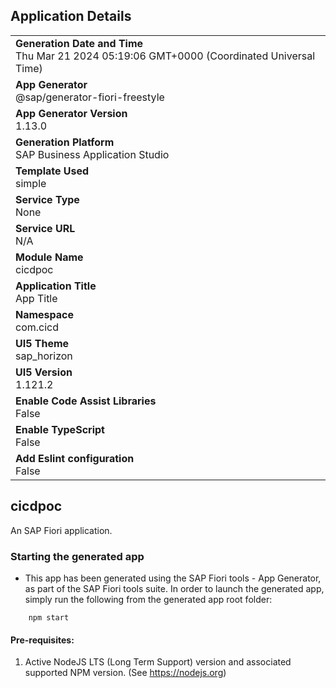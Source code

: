## Application Details
|               |
| ------------- |
|**Generation Date and Time**<br>Thu Mar 21 2024 05:19:06 GMT+0000 (Coordinated Universal Time)|
|**App Generator**<br>@sap/generator-fiori-freestyle|
|**App Generator Version**<br>1.13.0|
|**Generation Platform**<br>SAP Business Application Studio|
|**Template Used**<br>simple|
|**Service Type**<br>None|
|**Service URL**<br>N/A
|**Module Name**<br>cicdpoc|
|**Application Title**<br>App Title|
|**Namespace**<br>com.cicd|
|**UI5 Theme**<br>sap_horizon|
|**UI5 Version**<br>1.121.2|
|**Enable Code Assist Libraries**<br>False|
|**Enable TypeScript**<br>False|
|**Add Eslint configuration**<br>False|

## cicdpoc

An SAP Fiori application.

### Starting the generated app

-   This app has been generated using the SAP Fiori tools - App Generator, as part of the SAP Fiori tools suite.  In order to launch the generated app, simply run the following from the generated app root folder:

```
    npm start
```

#### Pre-requisites:

1. Active NodeJS LTS (Long Term Support) version and associated supported NPM version.  (See https://nodejs.org)


